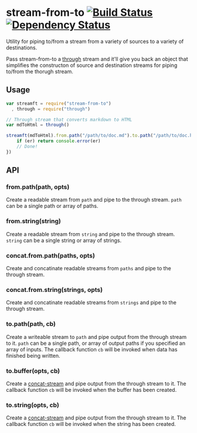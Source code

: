 stream-from-to [![Build Status](https://travis-ci.org/alanshaw/stream-from-to.png)](https://travis-ci.org/alanshaw/markdown-pdf) [![Dependency Status](https://david-dm.org/alanshaw/stream-from-to.png)](https://david-dm.org/alanshaw/stream-from-to)
===
Utility for piping to/from a stream from a variety of sources to a variety of destinations.

Pass stream-from-to a [through](https://npmjs.org/package/through) stream and it'll give you back an object that simplifies the constructon of source and destination streams for piping to/from the thorugh stream.

Usage
---

```javascript
var streamft = require("stream-from-to")
  , through = require("through")

// Through stream that converts markdown to HTML
var mdToHtml = through()

streamft(mdToHtml).from.path("/path/to/doc.md").to.path("/path/to/doc.html", function (er) {
    if (er) return console.error(er)
    // Done!
})
```

API
---

### from.path(path, opts)

Create a readable stream from `path` and pipe to the through stream. `path` can be a single path or array of paths.

### from.string(string)

Create a readable stream from `string` and pipe to the through stream. `string` can be a single string or array of strings.

### concat.from.path(paths, opts)

Create and concatinate readable streams from `paths` and pipe to the through stream.

### concat.from.string(strings, opts)

Create and concatinate readable streams from `strings` and pipe to the through stream.

### to.path(path, cb)

Create a writeable stream to `path` and pipe output from the through stream to it. `path` can be a single path, or array of output paths if you specified an array of inputs. The callback function `cb` will be invoked when data has finished being written.

### to.buffer(opts, cb)

Create a [concat-stream](https://npmjs.org/package/concat-stream) and pipe output from the through stream to it. The callback function `cb` will be invoked when the buffer has been created.

### to.string(opts, cb)

Create a [concat-stream](https://npmjs.org/package/concat-stream) and pipe output from the through stream to it. The callback function `cb` will be invoked when the string has been created.